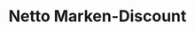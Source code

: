---
title: "Netto Marken-Discount"
url: /freiburg-im-breisgau/netto-marken-discount/
shop: Supermarkt
---